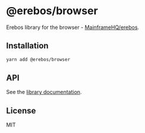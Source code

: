 # @erebos/browser

Erebos library for the browser - [MainframeHQ/erebos](https://github.com/MainframeHQ/erebos).

## Installation

```sh
yarn add @erebos/browser
```

## API

See the [library documentation](../../docs/README.md).

## License

MIT

